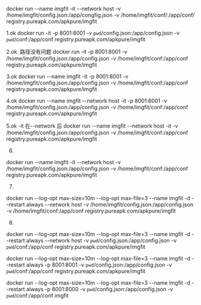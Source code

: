 docker run --name imgfit -it --network host -v /home/imgfit/config.json:/app/congfig.json   -v /home/imgfit/conf/:/app/conf/ registry.pureapk.com/apkpure/imgfit


1.ok
docker run -it -p 8001:8001 -v `pwd`/config.json:/app/config.json -v `pwd`/conf:/app/conf  registry.pureapk.com/apkpure/imgfit 


2.ok.  路径没有问题
docker run -it -p 8001:8001 -v /home/imgfit/config.json:/app/config.json -v /home/imgfit/conf:/app/conf  registry.pureapk.com/apkpure/imgfit   

3.ok
docker run --name imgfit -it -p 8001:8001 -v /home/imgfit/config.json:/app/config.json -v /home/imgfit/conf:/app/conf  registry.pureapk.com/apkpure/imgfit 


4.ok
docker run --name imgfit  --network host  -it -p 8001:8001 -v /home/imgfit/config.json:/app/config.json -v /home/imgfit/conf:/app/conf  registry.pureapk.com/apkpure/imgfit 


5.ok -it 在--network 后
docker run --name imgfit  --network host  -it -v /home/imgfit/config.json:/app/config.json -v /home/imgfit/conf:/app/conf  registry.pureapk.com/apkpure/imgfit 

6.

docker run --name imgfit  -it --network host -v /home/imgfit/config.json:/app/config.json -v /home/imgfit/conf:/app/conf  registry.pureapk.com/apkpure/imgfit 


7. 
docker run --log-opt max-size=10m --log-opt max-file=3 --name imgfit -d  --restart always --network host -v /home/imgfit/config.json:/app/config.json -v /home/imgfit/conf:/app/conf  registry.pureapk.com/apkpure/imgfit 


8.
docker run --log-opt max-size=10m --log-opt max-file=3 --name imgfit -d  --restart always --network host -v `pwd`/config.json:/app/config.json -v `pwd`/conf:/app/conf  registry.pureapk.com/apkpure/imgfit 


docker run --log-opt max-size=10m --log-opt max-file=3 --name imgfit -d  --restart always -p 8001:8001 -v `pwd`/config.json:/app/config.json -v `pwd`/conf:/app/conf  registry.pureapk.com/apkpure/imgfit 



docker run --log-opt max-size=10m --log-opt max-file=3 --name imgfit -d  --restart always -p 8001:8000 -v `pwd`/config.json:/app/config.json -v `pwd`/conf:/app/conf  imgfit 